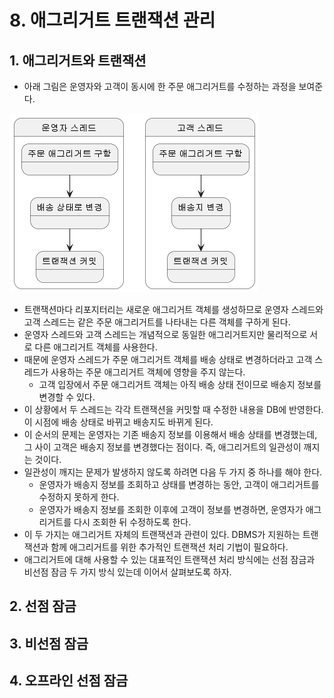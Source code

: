 # 8. 애그리거트 트랜잭션 관리

## 1. 애그리거트와 트랜잭션

- 아래 그림은 운영자와 고객이 동시에 한 주문 애그리거트를 수정하는 과정을 보여준다.

![32.png](./img/32.png)

- 트랜잭션마다 리포지터리는 새로운 애그리거트 객체를 생성하므로 운영자 스레드와 고객 스레드는 같은 주문 애그리거트를 나타내는 다른 객체를 구하게 된다.
- 운영자 스레드와 고객 스레드는 개념적으로 동일한 애그리거트지만 물리적으로 서로 다른 애그리거트 객체를 사용한다.
- 때문에 운영자 스레드가 주문 애그리거트 객체를 배송 상태로 변경하더라고 고객 스레드가 사용하는 주문 애그리거트 객체에 영향을 주지 않는다.
  - 고객 입장에서 주문 애그리거트 객체는 아직 배송 상태 전이므로 배송지 정보를 변경할 수 있다.
- 이 상황에서 두 스레드는 각각 트랜잭션을 커밋할 때 수정한 내용을 DB에 반영한다. 이 시점에 배송 상태로 바뀌고 배송지도 바뀌게 된다.
- 이 순서의 문제는 운영자는 기존 배송지 정보를 이용해서 배송 상태를 변경했는데, 그 사이 고객은 배송지 정보를 변경했다는 점이다. 즉, 애그리거트의 일관성이 깨지는 것이다.
- 일관성이 깨지는 문제가 발생하지 않도록 하려면 다음 두 가지 중 하나를 해야 한다.
  - 운영자가 배송지 정보를 조회하고 상태를 변경하는 동안, 고객이 애그리거트를 수정하지 못하게 한다.
  - 운영자가 배송지 정보를 조회한 이후에 고객이 정보를 변경하면, 운영자가 애그리거트를 다시 조회한 뒤 수정하도록 한다.
- 이 두 가지는 애그리거트 자체의 트랜잭션과 관련이 있다. DBMS가 지원하는 트랜잭션과 함께 애그리거트를 위한 추가적인 트랜잭션 처리 기법이 필요하다.
- 애그리거트에 대해 사용할 수 있는 대표적인 트랜잭션 처리 방식에는 선점 잠금과 비선점 잠금 두 가지 방식 있는데 이어서 살펴보도록 하자.

## 2. 선점 잠금

## 3. 비선점 잠금

## 4. 오프라인 선점 잠금
